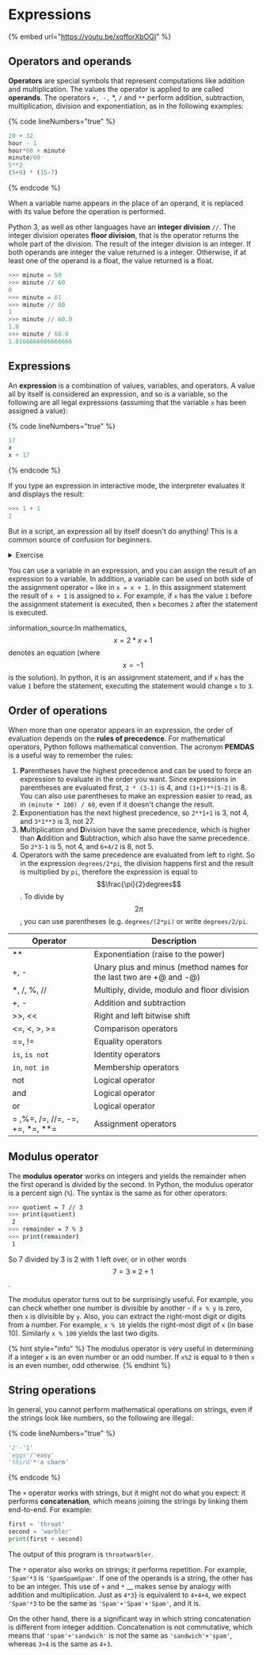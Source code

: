 # Expressions

{% embed url="https://youtu.be/xqfforXbOGI" %}

## Operators and operands

**Operators** are special symbols that represent computations like addition and multiplication. The values the operator is applied to are called **operands**. The operators `+, -,` \*, `/` and `**` perform addition, subtraction, multiplication, division and exponentiation, as in the following examples:

{% code lineNumbers="true" %}
```python
20 + 32 
hour - 1 
hour*60 + minute 
minute/60 
5**2 
(5+9) * (15-7)
```
{% endcode %}

When a variable name appears in the place of an operand, it is replaced with its value before the operation is performed.

Python 3, as well as other languages have an **integer division** `//`. The integer division operates **floor division**, that is the operator returns the whole part of the division. The result of the integer division is an integer. If both operands are integer the value returned is a integer. Otherwise, if at least one of the operand is a float, the value returned is a float.

```python
>>> minute = 59 
>>> minute // 60
0
>>> minute = 61 
>>> minute // 60
1 
>>> minute // 60.0
1.0 
>>> minute / 60.0
1.0166666666666666 
```

## Expressions

An **expression** is a combination of values, variables, and operators. A value all by itself is considered an expression, and so is a variable, so the following are all legal expressions (assuming that the variable `x` has been assigned a value):

{% code lineNumbers="true" %}
```python
17
x 
x + 17
```
{% endcode %}

If you type an expression in interactive mode, the interpreter evaluates it and displays the result:

```python
>>> 1 + 1
2
```

But in a script, an expression all by itself doesn't do anything! This is a common source of confusion for beginners.

<details>

<summary>Exercise</summary>

Type the following statements in the Python interpreter to see what they do:

```
5 
x = 5 
x + 1
```

Now put the same statements into a script and run it. What is the output? Modify the script by transforming each expression into a `print` statement and then run it again.

</details>

You can use a variable in an expression, and you can assign the result of an expression to a variable. In addition, a variable can be used on both side of the assignment operator `=` like in `x = x + 1`. In this assignment statement the result of `x + 1` is assigned to `x`. For example, if `x` has the value `1` before the assignment statement is executed, then `x` becomes `2` after the statement is executed.

:information\_source:In mathematics, $$x = 2 * x + 1$$ denotes an equation (where $$x = -1$$ is the solution). In python, it is an assignment statement, and if `x` has the value `1` before the statement, executing the statement would change `x` to `3`.

## Order of operations

When more than one operator appears in an expression, the order of evaluation depends on the **rules of precedence**. For mathematical operators, Python follows mathematical convention. The acronym **PEMDAS** is a useful way to remember the rules:

1. **P**arentheses have the highest precedence and can be used to force an expression to evaluate in the order you want. Since expressions in parentheses are evaluated first, `2 * (3-1)` is 4, and `(1+1)**(5-2)` is 8. You can also use parentheses to make an expression easier to read, as in `(minute * 100) / 60`, even if it doesn't change the result.
2. **E**xponentiation has the next highest precedence, so `2**1+1` is 3, not 4, and `3*1**3` is 3, not 27.
3. **M**ultiplication and **D**ivision have the same precedence, which is higher than **A**ddition and **S**ubtraction, which also have the same precedence. So `2*3-1` is 5, not 4, and `6+4/2` is 8, not 5.
4. Operators with the same precedence are evaluated from left to right. So in the expression `degrees/2*pi`_,_ the division happens first and the result is multiplied by `pi`, therefore the expression is equal to $$\frac{\pi}{2}degrees$$. To divide by $$2\pi$$, you can use parentheses (e.g. `degrees/(2*pi)` or write `degrees/2/pi`.

| Operator                           | Description                                                        |
| ---------------------------------- | ------------------------------------------------------------------ |
| \*\*                               | Exponentiation (raise to the power)                                |
| +, -                               | Unary plus and minus (method names for the last two are +@ and -@) |
| \*, /, %, //                       | Multiply, divide, modulo and floor division                        |
| +, -                               | Addition and subtraction                                           |
| >>, <<                             | Right and left bitwise shift                                       |
| <=, <, >, >=                       | Comparison operators                                               |
| ==, !=                             | Equality operators                                                 |
| `is`, `is not`                     | Identity operators                                                 |
| `in`, `not in`                     | Membership operators                                               |
| not                                | Logical operator                                                   |
| and                                | Logical operator                                                   |
| or                                 | Logical operator                                                   |
| = ,%=, /=, //=, -=, +=, \*=, \*\*= | Assignment operators                                               |

## Modulus operator

The **modulus operator** works on integers and yields the remainder when the first operand is divided by the second. In Python, the modulus operator is a percent sign (`%`). The syntax is the same as for other operators:

```bash
>>> quotient = 7 // 3 
>>> print(quotient)
 2 
>>> remainder = 7 % 3 
>>> print(remainder) 
 1 
```

So 7 divided by 3 is 2 with 1 left over, or in other words $$7=3\times 2 + 1$$.

The modulus operator turns out to be surprisingly useful. For example, you can check whether one number is divisible by another - if `x % y` is zero, then `x` is divisible by `y`. Also, you can extract the right-most digit or digits from a number. For example, `x % 10` yields the right-most digit of `x` (in base 10). Similarly `x % 100` yields the last two digits.

{% hint style="info" %}
The modulus operator is very useful in determining if a integer `x` is an even number or an odd number. If `x%2` is equal to `0` then `x` is an even number, odd otherwise.
{% endhint %}

## String operations

In general, you cannot perform mathematical operations on strings, even if the strings look like numbers, so the following are illegal:

{% code lineNumbers="true" %}
```python
'2'-'1' 
'eggs'/'easy' 
'third'*'a charm'
```
{% endcode %}

The `+` operator works with strings, but it might not do what you expect: it performs **concatenation**, which means joining the strings by linking them end-to-end. For example:

```python
first = 'throat' 
second = 'warbler' 
print(first + second) 
```

The output of this program is `throatwarbler`.

The `*` operator also works on strings; it performs repetition. For example, `'Spam'*3` is `'SpamSpamSpam'`. If one of the operands is a string, the other has to be an integer. This use of `+` and `*` \_\_ makes sense by analogy with addition and multiplication. Just as `4*3`} is equivalent to `4+4+4`, we expect `'Spam'*3` to be the same as `'Spam'+'Spam'+'Spam'`, and it is.

On the other hand, there is a significant way in which string concatenation is different from integer addition. Concatenation is not commutative, which means that `'spam'+'sandwich'` is not the same as `'sandwich'+'spam'`, whereas `3+4` is the same as `4+3`.
